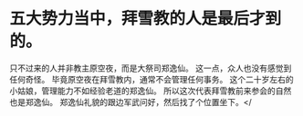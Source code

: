# 五大势力当中，拜雪教的人是最后才到的。
只不过来的人并非教主原空夜，而是大祭司郑逸仙。
这一点，众人也没有感觉到任何奇怪。
毕竟原空夜在拜雪教内，通常不会管理任何事务。
这个二十岁左右的小姑娘，管理能力不如经验老道的郑逸仙。
所以这次代表拜雪教前来参会的自然也是郑逸仙。
郑逸仙礼貌的跟边军武问好，然后找了个位置坐下。</

